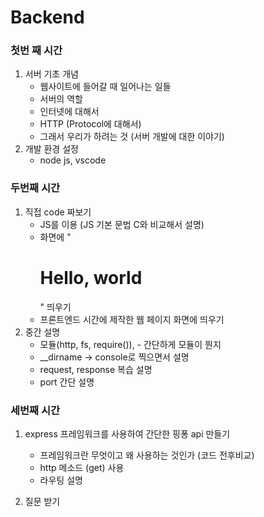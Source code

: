 # Backend

### 첫번 째 시간

1. 서버 기초 개념 
   - 웹사이트에 들어갈 때 일어나는 일들
   - 서버의 역할 
   - 인터넷에 대해서 
   - HTTP (Protocol에 대해서)
   - 그래서 우리가 하려는 것 (서버 개발에 대한 이야기)
2. 개발 환경 설정
   - node js, vscode 
### 두번째 시간

1. 직접 code 짜보기 
   - JS를 이용 (JS 기본 문법 C와 비교해서 설명)
   - 화면에 "<h1>Hello, world</h1>" 띄우기 
   - 프론트엔드 시간에 제작한 웹 페이지 화면에 띄우기
2. 중간 설명
   - 모듈(http, fs, require()),  - 간단하게 모듈이 뭔지
   - __dirname -> console로 찍으면서 설명
   - request, response 복습 설명
   - port 간단 설명

### 세번째 시간

1. express 프레임워크를 사용하여 간단한 핑퐁 api 만들기

   - 프레임워크란 무엇이고 왜 사용하는 것인가 (코드 전후비교)
   - http 메소드 (get) 사용
   - 라우팅 설명

2. 질문 받기

